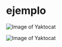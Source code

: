 # ejemplo

![Image of Yaktocat](ejemplo/1519855918965.png)

![Image of Yaktocat](https://www.google.com/imgres?imgurl=https%3A%2F%2Fwww.aerocivil.gov.co%2FStyle%2520Library%2FAerocivil%2Fimg%2Fimg.jpg&imgrefurl=https%3A%2F%2Fwww.aerocivil.gov.co%2Fstyle%2520library%2Fforms%2Fallitems.aspx%3FPaged%3DTRUE%26PagedPrev%3DTRUE%26p_SortBehavior%3D0%26p_FileLeafRef%3DleftShadow%252Epng%26p_ID%3D256%26RootFolder%3D%252Fstyle%2520library%252Faerocivil%252Fimg%26PageFirstRow%3D61%26%26View%3D%7B3EBFFD51-CFD3-4604-8695-0572634074C6%7D&tbnid=RYBz6TYw2D7ZZM&vet=12ahUKEwi0mKul0IPwAhXASzABHfvxDbwQMygCegUIARC_AQ..i&docid=tG5RmaDOTrAKiM&w=800&h=400&itg=1&q=img&ved=2ahUKEwi0mKul0IPwAhXASzABHfvxDbwQMygCegUIARC_AQ)
